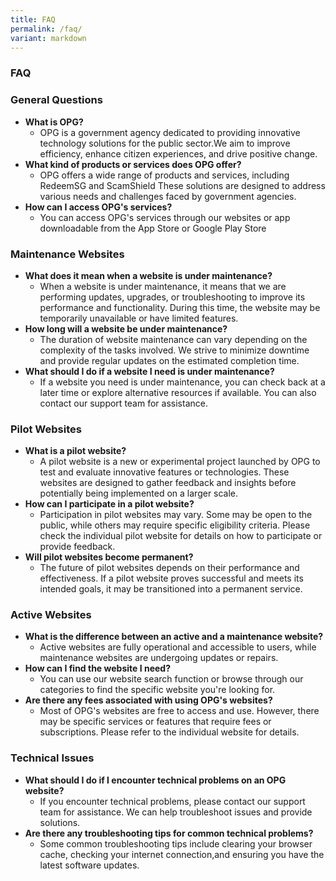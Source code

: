 ```yaml
---
title: FAQ
permalink: /faq/
variant: markdown
---
```

### **FAQ**

### **General Questions**

*   **What is OPG?**
    *   OPG is a government agency dedicated to providing innovative technology solutions for the public sector.We aim to improve efficiency, enhance citizen experiences, and drive positive change.
*   **What kind of products or services does OPG offer?**
    *   OPG offers a wide range of products and services, including RedeemSG and ScamShield These solutions are designed to address various needs and challenges faced by government agencies.
*   **How can I access OPG's services?**
    *   You can access OPG's services through our websites or app downloadable from the App Store or Google Play Store

### **Maintenance Websites**

*   **What does it mean when a website is under maintenance?**
    *   When a website is under maintenance, it means that we are performing updates, upgrades, or troubleshooting to improve its performance and functionality. During this time, the website may be temporarily unavailable or have limited features.
*   **How long will a website be under maintenance?**
    *   The duration of website maintenance can vary depending on the complexity of the tasks involved. We strive to minimize downtime and provide regular updates on the estimated completion time.
*   **What should I do if a website I need is under maintenance?**
    *   If a website you need is under maintenance, you can check back at a later time or explore alternative resources if available. You can also contact our support team for assistance.

### **Pilot Websites**

*   **What is a pilot website?**
    *   A pilot website is a new or experimental project launched by OPG to test and evaluate innovative features or technologies. These websites are designed to gather feedback and insights before potentially being implemented on a larger scale.
*   **How can I participate in a pilot website?**
    *   Participation in pilot websites may vary. Some may be open to the public, while others may require specific eligibility criteria. Please check the individual pilot website for details on how to participate or provide feedback.
*   **Will pilot websites become permanent?**
    *   The future of pilot websites depends on their performance and effectiveness. If a pilot website proves successful and meets its intended goals, it may be transitioned into a permanent service.

### **Active Websites**

*   **What is the difference between an active and a maintenance website?**
    *   Active websites are fully operational and accessible to users, while maintenance websites are undergoing updates or repairs.
*   **How can I find the website I need?**
    *   You can use our website search function or browse through our categories to find the specific website you're looking for.
*   **Are there any fees associated with using OPG's websites?**
    *   Most of OPG's websites are free to access and use. However, there may be specific services or features that require fees or subscriptions. Please refer to the individual website for details.

### **Technical Issues**

*   **What should I do if I encounter technical problems on an OPG website?**
    *   If you encounter technical problems, please contact our support team for assistance. We can help troubleshoot issues and provide solutions.
*   **Are there any troubleshooting tips for common technical problems?**
    *   Some common troubleshooting tips include clearing your browser cache, checking your internet connection,and ensuring you have the latest software updates.